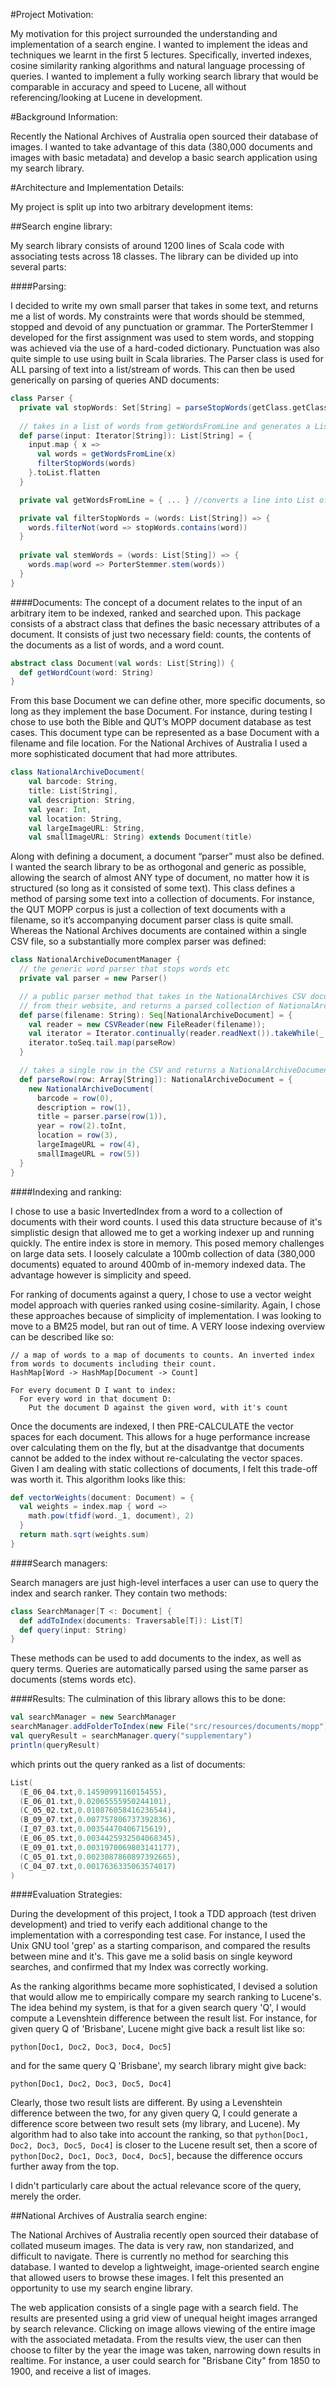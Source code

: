 #Project Motivation:

My motivation for this project surrounded the understanding and implementation of a search engine. I wanted to implement the ideas and techniques we learnt in the first 5 lectures. Specifically, inverted indexes, cosine similarity ranking algorithms and natural language processing of queries. I wanted to implement a fully working search library that would be comparable in accuracy and speed to Lucene, all without referencing/looking at Lucene in development. 

#Background Information:

Recently the National Archives of Australia open sourced their database of images. I wanted to take advantage of this data (380,000 documents and images with basic metadata) and develop a basic search application using my search library. 

#Architecture and Implementation Details:

My project is split up into two arbitrary development items:

##Search engine library:

My search library consists of around 1200 lines of Scala code with associating tests across 18 classes. The library can be divided up into several parts:

####Parsing:

I decided to write my own small parser that takes in some text, and returns me a list of words. My constraints were that words should be stemmed, stopped and devoid of any punctuation or grammar.
The PorterStemmer I developed for the first assignment was used to stem words, and stopping was achieved via the use of a hard-coded dictionary. Punctuation was also quite simple to use using built in Scala libraries. The Parser class is used for ALL parsing of text into a list/stream of words. This can then be used generically on parsing of queries AND documents:

```scala
class Parser {
  private val stopWords: Set[String] = parseStopWords(getClass.getClassLoader.getResourceAsStream("search/parsing/stopWords.txt"))
 
  // takes in a list of words from getWordsFromLine and generates a List of parsed words
  def parse(input: Iterator[String]): List[String] = {
    input.map { x =>
      val words = getWordsFromLine(x)
      filterStopWords(words)
    }.toList.flatten
  }

  private val getWordsFromLine = { ... } //converts a line into List of words

  private val filterStopWords = (words: List[String]) => {
    words.filterNot(word => stopWords.contains(word))
  }
  
  private val stemWords = (words: List[Sting]) => {
    words.map(word => PorterStemmer.stem(words))
  }
}
```

####Documents:
The concept of a document relates to the input of an arbitrary item to be indexed, ranked and searched upon. This package consists of a abstract class that defines the basic necessary attributes of a document. It consists of just two necessary field: counts, the contents of the documents as a list of words, and a word count.
```scala
abstract class Document(val words: List[String]) {
  def getWordCount(word: String)
}
```

From this base Document we can define other, more specific documents, so long as they implement the base Document. For instance, during testing I chose to use both the Bible and QUT’s MOPP document database as test cases. This document type can be represented as a base Document with a filename and file location. For the National Archives of Australia I used a more sophisticated document that had more attributes.

```scala
class NationalArchiveDocument(
    val barcode: String, 
    title: List[String],
    val description: String,
    val year: Int, 
    val location: String, 
    val largeImageURL: String, 
    val smallImageURL: String) extends Document(title)
```

Along with defining a document, a document “parser” must also be defined. I wanted the search library to be as orthogonal and generic as possible, allowing the search of almost ANY type of document, no matter how it is structured (so long as it consisted of some text). This class defines a method of parsing some text into a collection of documents. For instance, the QUT MOPP corpus is just a collection of text documents with a filename, so it’s accompanying document parser class is quite small. Whereas the National Archives documents are contained within a single CSV file, so a substantially more complex parser was defined:

```scala
class NationalArchiveDocumentManager {
  // the generic word parser that stops words etc
  private val parser = new Parser()

  // a public parser method that takes in the NationalArchives CSV document 
  // from their website, and returns a parsed collection of NationalArchiveDocuments
  def parse(filename: String): Seq[NationalArchiveDocument] = {
    val reader = new CSVReader(new FileReader(filename));    
    val iterator = Iterator.continually(reader.readNext()).takeWhile(_ != null)
    iterator.toSeq.tail.map(parseRow)
  }

  // takes a single row in the CSV and returns a NationalArchiveDocument
  def parseRow(row: Array[String]): NationalArchiveDocument = {
    new NationalArchiveDocument(
      barcode = row(0),
      description = row(1),
      title = parser.parse(row(1)),
      year = row(2).toInt,
      location = row(3),
      largeImageURL = row(4),
      smallImageURL = row(5))
  }
}
```

####Indexing and ranking:

I chose to use a basic InvertedIndex from a word to a collection of documents with their word counts. I used this data structure because of it's simplistic design that allowed me to get a working indexer up and running quickly. The entire index is store in memory. This posed memory challenges on large data sets. I loosely calculate a 100mb collection of data (380,000 documents) equated to around 400mb of in-memory indexed data. The advantage however is simplicity and speed.

For ranking of documents against a query, I chose to use a vector weight model approach with queries ranked using cosine-similarity. Again, I chose these approaches because of simplicity of implementation. I was looking to move to a BM25 model, but ran out of time. A VERY loose indexing overview can be described like so:
```text
// a map of words to a map of documents to counts. An inverted index from words to documents including their count.
HashMap[Word -> HashMap[Document -> Count]

For every document D I want to index:
  For every word in that document D:
    Put the document D against the given word, with it's count
```

Once the documents are indexed, I then PRE-CALCULATE the vector spaces for each document. This allows for a huge performance increase over calculating them on the fly, but at the disadvantge that documents cannot be added to the index without re-calculating the vector spaces. Given I am dealing with static collections of documents, I felt this trade-off was worth it. This algorithm looks like this:

```scala
def vectorWeights(document: Document) = {
  val weights = index.map { word =>
    math.pow(tfidf(word._1, document), 2)
  }
  return math.sqrt(weights.sum)
}
```

####Search managers:

Search managers are just high-level interfaces a user can use to query the index and search ranker. They contain two methods:

```scala
class SearchManager[T <: Document] {
  def addToIndex(documents: Traversable[T]): List[T]
  def query(input: String)
}
```

These methods can be used to add documents to the index, as well as query terms. Queries are automatically parsed using the same parser as documents (stems words etc).

####Results:
The culmination of this library allows this to be done:
```scala
val searchManager = new SearchManager
searchManager.addFolderToIndex(new File("src/resources/documents/mopp"))
val queryResult = searchManager.query("supplementary")
println(queryResult)
```
which prints out the query ranked as a list of documents:
```scala
List(
  (E_06_04.txt,0.1459099116015455), 
  (E_06_01.txt,0.02065555950244101), 
  (C_05_02.txt,0.010876058416236544), 
  (B_09_07.txt,0.007757806737392836), 
  (I_07_03.txt,0.00354470406715619), 
  (E_06_05.txt,0.0034425932504068345), 
  (E_09_01.txt,0.0031970069803141177), 
  (C_05_01.txt,0.0023087860897392665), 
  (C_04_07.txt,0.0017636335063574017)
)
```

####Evaluation Strategies:

During the development of this project, I took a TDD approach (test driven development) and tried to verify each additional change to the implementation with a corresponding test case. For instance, I used the Unix GNU tool 'grep' as a starting comparison, and compared the results between mine and it's. This gave me a solid basis on single keyword searches, and confirmed that my Index was correctly working.

As the ranking algorithms became more sophisticated, I devised a solution that would allow me to empirically compare my search ranking to Lucene's. The idea behind my system, is that for a given search query 'Q', I would compute a Levenshtein difference between the result list. For instance, for given query Q of 'Brisbane', Lucene might give back a result list like so:

```python[Doc1, Doc2, Doc3, Doc4, Doc5]```

and for the same query Q 'Brisbane', my search library might give back:

```python[Doc1, Doc2, Doc3, Doc5, Doc4]```

Clearly, those two result lists are different. By using a Levenshtein difference between the two, for any given query Q, I could generate a difference score between two result sets (my library, and Lucene). My algorithm had to also take into account the ranking, so that ```python[Doc1, Doc2, Doc3, Doc5, Doc4]``` is closer to the Lucene result set, then a score of ```python[Doc2, Doc1, Doc3, Doc4, Doc5]```, because the difference occurs further away from the top.

I didn't particularly care about the actual relevance score of the query, merely the order. 

##National Archives of Australia search engine:

The National Archives of Australia recently open sourced their database of collated museum images. The data is very raw, non standarized, and difficult to navigate. There is currently no method for searching this database. I wanted to develop a lightweight, image-oriented search engine that allowed users to browse these images. I felt this presented an opportunity to use my search engine library.

The web application consists of a single page with a search field. The results are presented using a grid view of unequal height images arranged by search relevance. Clicking on image allows viewing of the entire image with the associated metadata. From the results view, the user can then choose to filter by the year the image was taken, narrowing down results in realtime. For instance, a user could search for "Brisbane City" from 1850 to 1900, and receive a list of images.




